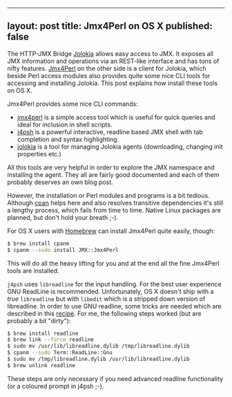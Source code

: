 
---
layout: post
title: Jmx4Perl on OS X
published: false
---

The HTTP-JMX Bridge [Jolokia][1] allows easy access to JMX. It exposes all JMX information and operations via an REST-like interface and has tons of nifty features. [Jmx4Perl][2] on the other side is a client for Jolokia, which beside Perl access modules also provides quite some nice CLI tools for accessing and installing Jolokia. This post explains how install these tools on OS X.
<!-- more -->

Jmx4Perl provides some nice CLI commands:

* [jmx4perl][3] is a simple access tool which is useful for quick queries and ideal for inclusion in shell scripts.
* [j4psh][4] is a powerful interactive, readline based JMX shell with tab completion and syntax highlighting.
* [jolokia][5] is a tool for managing Jolokia agents (downloading, changing init properties etc.)

All this tools are very helpful in order to explore the JMX namespace and installing the agent. They all are fairly good documented and each of them probably deserves an own blog post.

However, the installation or Perl modules and programs is a bit tedious.  Although [cpan][6] helps here and also resolves transitive dependencies it's still a lengthy process, which fails from time to time. Native Linux packages are planned, but don't hold your breath ;-).

For OS X users with [Homebrew][7] can install Jmx4Perl quite easily, though:

````bash
$ brew install cpanm
$ cpanm --sudo install JMX::Jmx4Perl
````

This will do all the heavy lifting for you and at the end all the fine Jmx4Perl tools are installed. 

`j4psh` uses `libreadline` for the input handling. For the best user experience GNU ReadLine is recommended. Unfortunately, OS X doesn't ship with a *true* `libreadline` but with `libedit` which is a stripped down version of libreadline. In order to use GNU readline, some tricks are needed which are described in this [recipe][8]. For me, the following steps worked (but are probably a bit "dirty"):

````bash
$ brew install readline
$ brew link --force readline
$ sudo mv /usr/lib/libreadline.dylib /tmp/libreadline.dylib 
$ cpanm --sudo Term::ReadLine::Gnu
$ sudo mv /tmp/libreadline.dylib /usr/lib/libreadline.dylib
$ brew unlink readline
````

These steps are only necessary if you need advanced readline functionality (or a coloured prompt in j4psh ;-).




[1]:	http://www.jolokia.org
[2]:	http://search.cpan.org/~roland/jmx4perl/
[3]:	http://search.cpan.org/~roland/jmx4perl/scripts/jmx4perl
[4]:	http://search.cpan.org/~roland/jmx4perl/scripts/j4psh
[5]:	http://search.cpan.org/~roland/jmx4perl/scripts/jolokia
[6]:	http://search.cpan.org/~andk/CPAN/scripts/cpan
[7]:	http://brew.sh/
[8]:	http://blogs.perl.org/users/aristotle/2013/07/easy-osx-termreadlinegnu.html